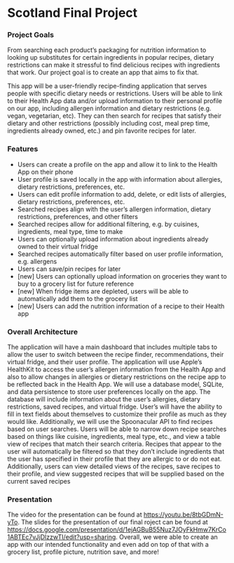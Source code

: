 # Scotland Final Project

### Project Goals

From searching each product’s packaging for nutrition information to looking up substitutes for certain ingredients in popular recipes, dietary restrictions can make it stressful to find delicious recipes with ingredients that work. Our project goal is to create an app that aims to fix that.

This app will be a user-friendly recipe-finding application that serves people with specific dietary needs or restrictions. Users will be able to link to their Health App data and/or upload information to their personal profile on our app, including allergen information and dietary restrictions (e.g. vegan, vegetarian, etc). They can then search for recipes that satisfy their dietary and other restrictions (possibly including cost, meal prep time, ingredients already owned, etc.) and pin favorite recipes for later.

### Features
-  Users can create a profile on the app and allow it to link to the Health App on their phone
-  User profile is saved locally in the app with information about allergies, dietary restrictions, preferences, etc.
-  Users can edit profile information to add, delete, or edit lists of allergies, dietary restrictions, preferences, etc.
-  Searched recipes align with the user’s allergen information, dietary restrictions, preferences, and other filters
-  Searched recipes allow for additional filtering, e.g. by cuisines, ingredients, meal type, time to make
-  Users can optionally upload information about ingredients already owned to their virtual fridge
-  Searched recipes automatically filter based on user profile information, e.g. allergens
-  Users can save/pin recipes for later 
-  [new] Users can optionally upload information on groceries they want to buy to a grocery list for future reference
-  [new] When fridge items are depleted, users will be able to automatically add them to the grocery list
-  [new] Users can add the nutrition information of a recipe to their Health app

### Overall Architecture

The application will have a main dashboard that includes multiple tabs to allow the user to switch between the recipe finder, recommendations, their virtual fridge, and their user profile. The application will use Apple’s HealthKit to access the user’s allergen information from the Health App and also to allow changes in allergies or dietary restrictions on the recipe app to be reflected back in the Health App. We will use a database model, SQLite, and data persistence to store user preferences locally on the app. The database will include information about the user’s allergies, dietary restrictions, saved recipes, and virtual fridge. User’s will have the ability to fill in text fields about themselves to customize their profile as much as they would like. Additionally, we will use the Spoonacular API to find recipes based on user searches. Users will be able to narrow down recipe searches based on things like cuisine, ingredients, meal type, etc., and view a table view of recipes that match their search criteria. Recipes that appear to the user will automatically be filtered so that they don’t include ingredients that the user has specified in their profile that they are allergic to or do not eat. Additionally, users can view detailed views of the recipes, save recipes to their profile, and view suggested recipes that will be supplied based on the current saved recipes 

### Presentation

The video for the presentation can be found at https://youtu.be/8tbGDmN-yTo. The slides for the presentation of our final roject can be found at https://docs.google.com/presentation/d/1ejAGBuB55Nuz7JOyFkHmw7KrCo1ABTEc7vJjDlzzwTI/edit?usp=sharing. Overall, we were able to create an app with our intended functionality and even add on top of that with a grocery list, profile picture, nutrition save, and more!
